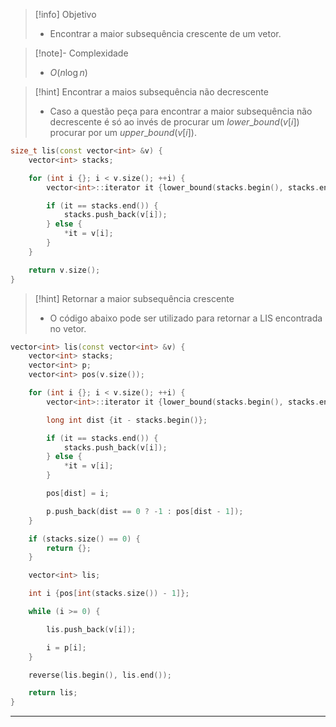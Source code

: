 > [!info] Objetivo
> - Encontrar a maior subsequência crescente de um vetor.

> [!note]- Complexidade
> - $O(n \log n)$

> [!hint] Encontrar a maios subsequência não decrescente
> - Caso a questão peça para encontrar a maior subsequência não decrescente é só ao invés de procurar um $lower\_bound(v[i])$ procurar por um $upper\_bound(v[i])$.

```cpp
size_t lis(const vector<int> &v) {
	vector<int> stacks;

	for (int i {}; i < v.size(); ++i) {
		vector<int>::iterator it {lower_bound(stacks.begin(), stacks.end(), v[i])};

		if (it == stacks.end()) {
			stacks.push_back(v[i]);
		} else {
			*it = v[i];
		}
	}

	return v.size();
}
```

> [!hint] Retornar a maior subsequência crescente
> - O código abaixo pode ser utilizado para retornar a LIS encontrada no vetor.

```cpp
vector<int> lis(const vector<int> &v) {
	vector<int> stacks;
	vector<int> p;
	vector<int> pos(v.size());

	for (int i {}; i < v.size(); ++i) {
		vector<int>::iterator it {lower_bound(stacks.begin(), stacks.end(), v[i])};

        long int dist {it - stacks.begin()};

		if (it == stacks.end()) {
			stacks.push_back(v[i]);
		} else {
			*it = v[i];
		}

        pos[dist] = i;

        p.push_back(dist == 0 ? -1 : pos[dist - 1]);
	}

    if (stacks.size() == 0) {
        return {};
    }

    vector<int> lis;

    int i {pos[int(stacks.size()) - 1]};

    while (i >= 0) {

        lis.push_back(v[i]);

        i = p[i];
    }

    reverse(lis.begin(), lis.end());

    return lis;
}
```

---